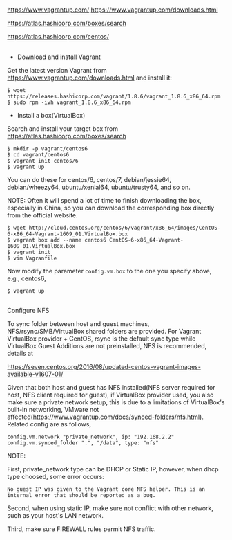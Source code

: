 #


##

https://www.vagrantup.com/
https://www.vagrantup.com/downloads.html

https://atlas.hashicorp.com/boxes/search

https://atlas.hashicorp.com/centos/


##

* Download and install Vagrant

Get the latest version Vagrant from https://www.vagrantup.com/downloads.html and install it:

    $ wget https://releases.hashicorp.com/vagrant/1.8.6/vagrant_1.8.6_x86_64.rpm
    $ sudo rpm -ivh vagrant_1.8.6_x86_64.rpm

* Install a box(VirtualBox)

Search and install your target box from https://atlas.hashicorp.com/boxes/search

    $ mkdir -p vagrant/centos6
    $ cd vagrant/centos6
    $ vagrant init centos/6
    $ vagrant up

You can do these for centos/6, centos/7, debian/jessie64, debian/wheezy64, ubuntu/xenial64, ubuntu/trusty64, and so on.

NOTE: Often it will spend a lot of time to finish downloading the box, especially in China, so you can download the corresponding box directly from the official website.

    $ wget http://cloud.centos.org/centos/6/vagrant/x86_64/images/CentOS-6-x86_64-Vagrant-1609_01.VirtualBox.box
    $ vagrant box add --name centos6 CentOS-6-x86_64-Vagrant-1609_01.VirtualBox.box
    $ vagrant init
    $ vim Vagranfile

Now modify the parameter `config.vm.box` to the one you specify above, e.g., centos6,

    $ vagrant up


##

Configure NFS

To sync folder between host and guest machines, NFS/rsync/SMB/VirtualBox shared folders are provided.
For Vagrant VirtualBox provider + CentOS, rsync is the default sync type while VirtualBox Guest Additions are not preinstalled, NFS is recommended, details at

https://seven.centos.org/2016/08/updated-centos-vagrant-images-available-v1607-01/

Given that both host and guest has NFS installed(NFS server required for host, NFS client required for guest), if VirtualBox provider used, you also make sure a private network setup,
this is due to a limitations of VirtualBox's built-in networking, VMware not affected(https://www.vagrantup.com/docs/synced-folders/nfs.html).
Related config are as follows,

    config.vm.network "private_network", ip: "192.168.2.2"
    config.vm.synced_folder ".", "/data", type: "nfs"

NOTE:

First, private_network type can be DHCP or Static IP, however, when dhcp type choosed, some error occurs:
```
No guest IP was given to the Vagrant core NFS helper. This is an internal error that should be reported as a bug.
```
Second, when using static IP, make sure not conflict with other network, such as your host's LAN network.

Third, make sure FIREWALL rules permit NFS traffic.
